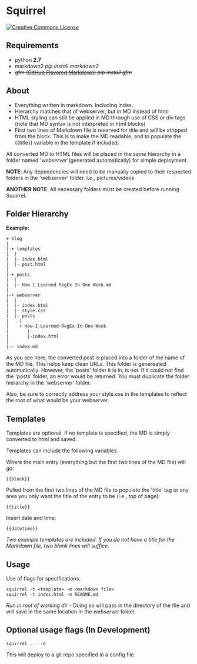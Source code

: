 Squirrel
========
[![Creative Commons License][1]][2]

Requirements
------------

- python **2.7**
- markdown2 *pip install markdown2*
- ~~gfm ([GitHub Flavored Markdown][3]) *pip install gfm*~~

About
-----

+ Everything written in markdown.  Including index.
+ Hierarchy matches that of webserver, but in MD instead of html 
+ HTML styling can still be applied in MD through use of CSS or div tags (note that MD syntax is not interpreted in html blocks)
+ First two lines of Markdown file is reserved for title and will be stripped from the block.  This is to make the MD readable, and to populate the {{title}} variable in the template if included.

All converted MD to HTML files will be placed in the same hierarchy in a folder named '*webserver*'(generated automatically) for simple deployment.

**NOTE**: Any dependencies will need to be manually copied to their respected folders in the 'webserver' folder. i.e., pictures/videos

**ANOTHER NOTE**: All necessary folders must be created before running Squirrel. 

Folder Hierarchy
----------------

**Example:**

	+ blog
	|
	|-+ templates
	|  |
	|  |- index.html
	|  |- post.html
	|
	|-+ posts
	|  |
	|  |- How I Learned RegEx In One Week.md
	|
	|-+ webserver
	|  |
	|  |- index.html
	|  |- style.css
	|  |- posts
	|    |
	|    + How-I-Learned-RegEx-In-One-Week
	|       |
	|       |-index.html
	|
	|-- index.md

As you see here, the converted post is placed into a folder of the name of the MD file.  This helps keep clean URLs.  This folder is genereated automatically.  However, the 'posts' folder it is in, is not.  If it could not find the 'posts' folder, an error would be returned.  You must duplicate the folder hierarchy in the 'webserver' folder.

Also, be sure to correctly address your style.css in the templates to reflect the root of what would be your webserver.

Templates
---------

Templates are optional.  If no template is specified, the MD is simply converted to html and saved.

Templates can include the following variables. 

Where the main entry (everything but the first two lines of the MD file) will go:

	{{block}}

Pulled from the first two lines of the MD file to populate the 'title' tag or any area you only want the title of the entry to be (i.e., top of page):

	{{title}}

Insert date and time:

	{{datetime}}

*Two example templates are included.  If you do not have a title for the Markdown file, two blank lines will suffice.*

Usage
-----

Use of flags for specifications.

	squirrel -t <template> -m <markdown file>
	squirrel -t index.html -m README.md

*Run in root of working dir* - Doing so will pass in the directory of the file and will save in the same location in the *webserver* folder.

Optional usage flags (In Development)
-------------------------------------

	squirrel ... -d 

This will deploy to a git repo specified in a config file.

[1]: http://i.creativecommons.org/l/by-sa/4.0/80x15.png
[2]: http://creativecommons.org/licenses/by-sa/4.0/
[3]: https://help.github.com/articles/github-flavored-markdown